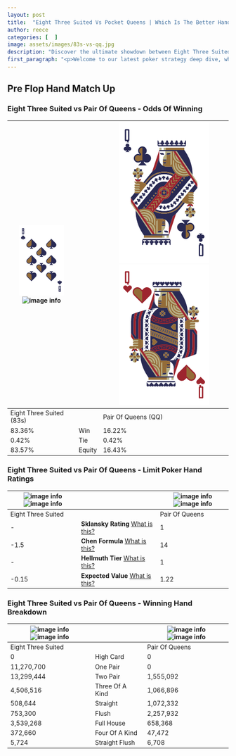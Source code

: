 ```yaml
---
layout: post
title:  "Eight Three Suited Vs Pocket Queens | Which Is The Better Hand In Poker? A Complete Guide"
author: reece
categories: [  ]
image: assets/images/83s-vs-qq.jpg
description: "Discover the ultimate showdown between Eight Three Suited and Pair Of Queens in poker! Uncover the odds, strategies, and scenarios where one hand triumphs over the other. Get ready to up your poker game with this thrilling analysis."
first_paragraph: "<p>Welcome to our latest poker strategy deep dive, where we're pitting two distinct hands against each other in a high-stakes showdown: Eight Three Suited vs Pair Of Queens.</p><p>In the dynamic world of poker, every decision counts, and knowing which hand holds the upper hand is key to your success at the table.</p><p>In this article, we'll dissect these two hands, explore the scenarios where one dominates the other, and equip you with the knowledge to make strategic choices that can tip the odds in your favor.</p><p>Get ready to unravel the intriguing dynamics of these poker hands and elevate your game to new heights.</p>"
---
```




[comment]: # (sp0)

## Pre Flop Hand Match Up

<div class="table hand-ratings" markdown="1"> 



### Eight Three Suited vs Pair Of Queens - Odds Of Winning


    
| ![image info](assets/images/hand1/8.png) ![image info](assets/images/hand1/3s.png) |  | ![image info](assets/images/hand2/q.png) ![image info](assets/images/hand2/qo.png) |
| -------- | -------- | -------- |
| Eight Three Suited (83s) |  | Pair Of Queens (QQ) |
| 83.36% | Win | 16.22% |
| 0.42% | Tie | 0.42% |
| 83.57% | Equity | 16.43% |




[comment]: # (sp1)



### Eight Three Suited vs Pair Of Queens - Limit Poker Hand Ratings


    
| ![image info](https://www.riverpairs.com/assets/images/hand1/8.png) ![image info](https://www.riverpairs.com/assets/images/hand1/3s.png) |  | ![image info](https://www.riverpairs.com/assets/images/hand2/q.png) ![image info](https://www.riverpairs.com/assets/images/hand2/qo.png) |
| -------- | -------- | -------- |
| Eight Three Suited |  | Pair Of Queens |
| - | **Sklansky Rating** [What is this?](/sklansky-rating-explained) | 1 |
| -1.5 | **Chen Formula** [What is this?](/chen-formula-explained) | 14 |
| - | **Hellmuth Tier** [What is this?](/Hellmuth-tier-explained) | 1 |
| -0.15 | **Expected Value** [What is this?](/expected-value-explained) | 1.22 |




[comment]: # (sp2)



### Eight Three Suited vs Pair Of Queens - Winning Hand Breakdown


    
| ![image info](https://www.riverpairs.com/assets/images/hand1/8.png) ![image info](https://www.riverpairs.com/assets/images/hand1/3s.png) |  | ![image info](https://www.riverpairs.com/assets/images/hand2/q.png) ![image info](https://www.riverpairs.com/assets/images/hand2/qo.png) |
| -------- | -------- | -------- |
| Eight Three Suited |  | Pair Of Queens |
| 0 | High Card | 0 |
| 11,270,700 | One Pair | 0 |
| 13,299,444 | Two Pair | 1,555,092 |
| 4,506,516 | Three Of A Kind | 1,066,896 |
| 508,644 | Straight | 1,072,332 |
| 753,300 | Flush | 2,257,932 |
| 3,539,268 | Full House | 658,368 |
| 372,660 | Four Of A Kind | 47,472 |
| 5,724 | Straight Flush | 6,708 |




[comment]: # (sp3)



</div>

[comment]: # (sp4)



[comment]: # (sp5)


